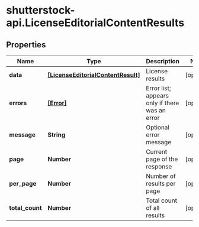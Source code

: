 # shutterstock-api.LicenseEditorialContentResults

## Properties
Name | Type | Description | Notes
------------ | ------------- | ------------- | -------------
**data** | [**[LicenseEditorialContentResult]**](LicenseEditorialContentResult.md) | License results | [optional] 
**errors** | [**[Error]**](Error.md) | Error list; appears only if there was an error | [optional] 
**message** | **String** | Optional error message | [optional] 
**page** | **Number** | Current page of the response | [optional] 
**per_page** | **Number** | Number of results per page | [optional] 
**total_count** | **Number** | Total count of all results | [optional] 


